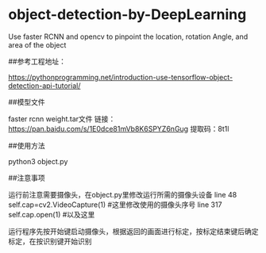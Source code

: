# object-detection-by-DeepLearning
Use faster RCNN and opencv to pinpoint the location, rotation Angle, and area of the object

##参考工程地址：

https://pythonprogramming.net/introduction-use-tensorflow-object-detection-api-tutorial/

##模型文件

faster rcnn weight.tar文件
链接：https://pan.baidu.com/s/1E0dce81mVb8K6SPYZ6nGug 
提取码：8t1l 

##使用方法

python3 object.py

##注意事项

运行前注意需要摄像头，在object.py里修改运行所需的摄像头设备
line 48
self.cap=cv2.VideoCapture(1) #这里修改使用的摄像头序号
line 317
self.cap.open(1)             #以及这里

运行程序先按开始键启动摄像头，根据返回的画面进行标定，按标定结束键后确定标定，在按识别键开始识别
